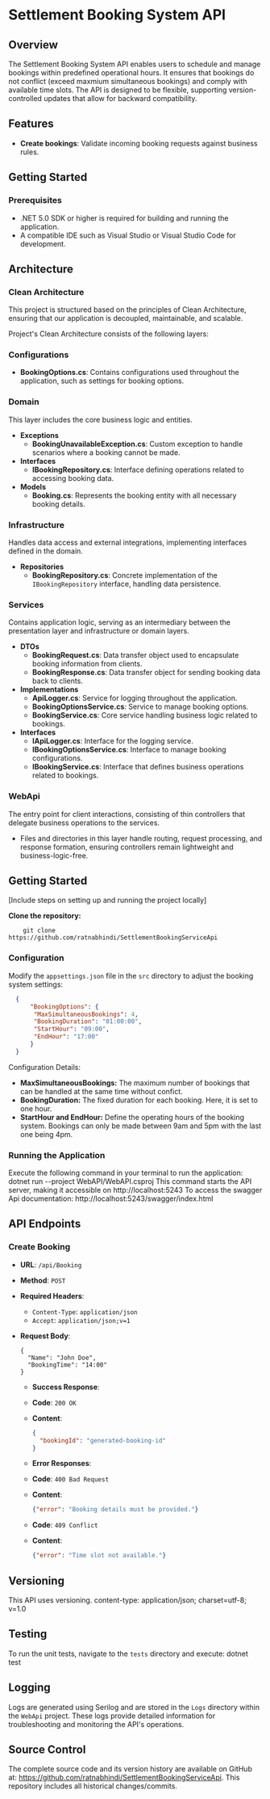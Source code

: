 ﻿# Settlement Booking System API

## Overview
The Settlement Booking System API enables users to schedule and manage bookings within predefined operational hours. It ensures that bookings do not conflict (exceed maxmium simultaneous bookings) and comply with available time slots. The API is designed to be flexible, supporting version-controlled updates that allow for backward compatibility.

## Features
- **Create bookings**: Validate incoming booking requests against business rules.

## Getting Started

### Prerequisites
- .NET 5.0 SDK or higher is required for building and running the application.
- A compatible IDE such as Visual Studio or Visual Studio Code for development.

## Architecture

### Clean Architecture
This project is structured based on the principles of Clean Architecture, ensuring that our application is decoupled, maintainable, and scalable. 

Project's Clean Architecture consists of the following layers:

### Configurations
- **BookingOptions.cs**: Contains configurations used throughout the application, such as settings for booking options.

### Domain
This layer includes the core business logic and entities.
- **Exceptions**
  - **BookingUnavailableException.cs**: Custom exception to handle scenarios where a booking cannot be made.
- **Interfaces**
  - **IBookingRepository.cs**: Interface defining operations related to accessing booking data.
- **Models**
  - **Booking.cs**: Represents the booking entity with all necessary booking details.

### Infrastructure
Handles data access and external integrations, implementing interfaces defined in the domain.
- **Repositories**
  - **BookingRepository.cs**: Concrete implementation of the `IBookingRepository` interface, handling data persistence.

### Services
Contains application logic, serving as an intermediary between the presentation layer and infrastructure or domain layers.
- **DTOs**
  - **BookingRequest.cs**: Data transfer object used to encapsulate booking information from clients.
  - **BookingResponse.cs**: Data transfer object for sending booking data back to clients.
- **Implementations**
  - **ApiLogger.cs**: Service for logging throughout the application.
  - **BookingOptionsService.cs**: Service to manage booking options.
  - **BookingService.cs**: Core service handling business logic related to bookings.
- **Interfaces**
  - **IApiLogger.cs**: Interface for the logging service.
  - **IBookingOptionsService.cs**: Interface to manage booking configurations.
  - **IBookingService.cs**: Interface that defines business operations related to bookings.

### WebApi
The entry point for client interactions, consisting of thin controllers that delegate business operations to the services.
- Files and directories in this layer handle routing, request processing, and response formation, ensuring controllers remain lightweight and business-logic-free.

## Getting Started
[Include steps on setting up and running the project locally]

**Clone the repository:**
		
        git clone https://github.com/ratnabhindi/SettlementBookingServiceApi


### Configuration

Modify the `appsettings.json` file in the `src` directory to adjust the booking system settings:
  ```json
    {
    	"BookingOptions": {
    	 "MaxSimultaneousBookings": 4,
    	 "BookingDuration": "01:00:00",
    	 "StartHour": "09:00",
    	 "EndHour": "17:00"
    	}
    }
```
Configuration Details:
- **MaxSimultaneousBookings:**  The maximum number of bookings that can be handled at the same time without confict.
- **BookingDuration:** The fixed duration for each booking. Here, it is set to one hour.
- **StartHour and EndHour:** Define the operating hours of the booking system. Bookings can only be made between 9am and 5pm with the last one being 4pm.


### Running the Application

Execute the following command in your terminal to run the application: dotnet run --project WebAPI/WebAPI.csproj
This command starts the API server, making it accessible on http://localhost:5243
To access the swagger Api documentation: http://localhost:5243/swagger/index.html

## API Endpoints

### Create Booking

- **URL**: `/api/Booking`
- **Method**: `POST`
- **Required Headers**:
  - `Content-Type`: `application/json`
  - `Accept`: `application/json;v=1`

- **Request Body**:

      {
        "Name": "John Doe",
        "BookingTime": "14:00"
      }
    - **Success Response**:
    - **Code**: `200 OK`
    - **Content**:
      ```json
      {
        "bookingId": "generated-booking-id"
      }
      ```

  - **Error Responses**:
  - **Code**: `400 Bad Request`
  - **Content**:
    ```json
    {"error": "Booking details must be provided."}
    ```
  - **Code**: `409 Conflict`
  - **Content**:
    ```json
    {"error": "Time slot not available."}
    ```


## Versioning

This API uses versioning. content-type: application/json; charset=utf-8; v=1.0 


## Testing

To run the unit tests, navigate to the `tests` directory and execute:
dotnet test


## Logging

Logs are generated using Serilog and are stored in the `Logs` directory within the `WebApi` project. These logs provide detailed information for troubleshooting and monitoring the API's operations.


## Source Control

The complete source code and its version history are available on GitHub at:
https://github.com/ratnabhindi/SettlementBookingServiceApi. This repository includes all historical changes/commits.


